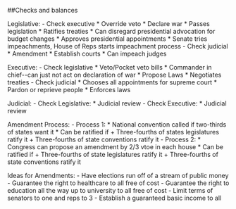 ##Checks and balances

Legislative:
	- Check executive
		* Override veto
		* Declare war
		* Passes legislation
		* Ratifies treaties
		* Can disregard presidential advocation for budget changes
		* Approves presidential appointments
		* Senate tries impeachments, House of Reps starts impeachment process
	- Check judicial
		* Amendment
		* Establish courts
		* Can impeach judges

Executive:
	- Check legislative
		* Veto/Pocket veto bills
		* Commander in chief--can just not act on declaration of war
		* Propose Laws
		* Negotiates treaties
	- Check judicial
		* Chooses all appointments for supreme court
		* Pardon or reprieve people
		* Enforces laws

Judicial:
	- Check Legislative:
		* Judicial review
	- Check Executive:
		* Judicial review


Amendment Process:
	- Process 1:
		* National convention called if two-thirds of states want it
		* Can be ratified if
			+ Three-fourths of states legislatures ratify it
			+ Three-fourths of state conventions ratify it
	- Process 2:
		* Congress can propose an amendment by 2/3 vtoe in each house
		* Can be ratified if
			+ Three-fourths of state legislatures ratify it
			+ Three-fourths of state conventions ratify it

Ideas for Amendments:
	- Have elections run off of a stream of public money
	- Guarantee the right to healthcare to all free of cost
	- Guarantee the right to education all the way up to university to all free of cost
	- Limit terms of senators to one and reps to 3
	- Establish a guaranteed basic income to all
